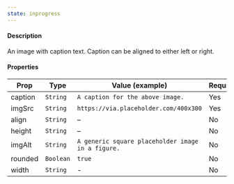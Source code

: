```yaml
---
state: inprogress
---
```


#### Description

An image with caption text. Caption can be aligned to either left or right.

#### Properties

| Prop    | Type      | Value (example)                                   | Required |
| ------- | --------- | ------------------------------------------------- | -------- |
| caption | `String`  | `A caption for the above image.`                  | Yes      |
| imgSrc  | `String`  | `https://via.placeholder.com/400x300`             | Yes      |
| align   | `String`  | –                                                 | No       |
| height  | `String`  | –                                                 | No       |
| imgAlt  | `String`  | `A generic square placeholder image in a figure.` | No       |
| rounded | `Boolean` | `true`                                            | No       |
| width   | `String`  | -                                                 | No       |
